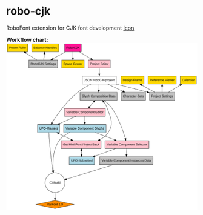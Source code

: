 # robo-cjk
RoboFont extension for CJK font development
[Icon](https://github.com/BlackFoundryCom/robo-cjk/blob/master/documentation/icon.png)

**Workflow chart:**
![RoboCJK](https://github.com/BlackFoundryCom/robo-cjk/blob/master/documentation/diagram.svg)

